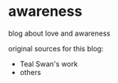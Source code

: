 # awareness
blog about love and awareness

original sources for this blog:
- Teal Swan's work
- others
